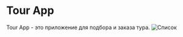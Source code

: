 **Tour App**
=====

Tour App - это приложение для подбора и заказа тура.
![Список](https://ibb.co/9NCQr39)
